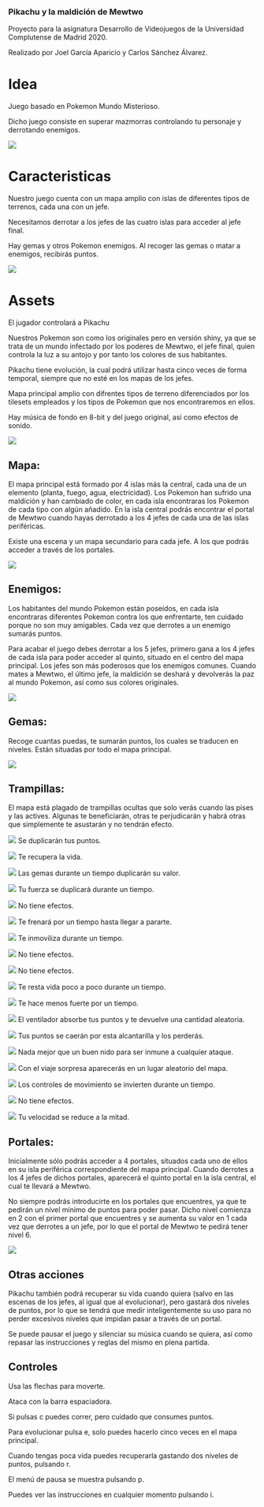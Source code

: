 ### Pikachu y la maldición de Mewtwo

Proyecto para la asignatura Desarrollo de Videojuegos de la Universidad Complutense de Madrid 2020.

Realizado por Joel García Aparicio y Carlos Sánchez Álvarez.

# Idea

Juego basado en Pokemon
Mundo Misterioso.

Dicho juego consiste en superar mazmorras
controlando tu personaje y
derrotando enemigos.

![](https://github.com/carsanchezalv/teamrocket/blob/master/slides/images/Cueva_occidental.png)

# Caracteristicas

Nuestro juego cuenta con un mapa amplio con islas de diferentes tipos de terrenos, cada una con un jefe.

Necesitamos derrotar a los jefes de las cuatro islas para acceder al jefe final.

Hay gemas y otros Pokemon enemigos. Al recoger las gemas o matar a enemigos, recibirás puntos.

![](https://github.com/carsanchezalv/teamrocket/blob/master/slides/images/Zapdos_first_appearance.png)

# Assets

El jugador controlará a Pikachu

Nuestros Pokemon son como los originales pero en versión shiny, ya que se trata de un mundo infectado por los poderes de Mewtwo, el jefe final, quien controla la luz a su antojo y por tanto los colores de sus habitantes.

Pikachu tiene evolución, la cual podrá utilizar hasta cinco veces de forma temporal, siempre que no esté en los mapas de los jefes.

Mapa principal amplio con difrentes tipos de terreno diferenciados por los tilesets empleados y los tipos de Pokemon que nos encontraremos en ellos.

Hay música de fondo en 8-bit y del juego original, así como efectos de sonido.

![](https://github.com/carsanchezalv/teamrocket/blob/master/slides/images/1.png)

## Mapa:
El mapa principal está formado por 4 islas más la central, cada una de un elemento (planta, fuego, agua, electricidad). Los Pokemon han sufrido una maldición y han cambiado de color, en cada isla encontraras los Pokemon de cada tipo con algún añadido. En la isla central podrás encontrar el portal de Mewtwo cuando hayas derrotado a los 4 jefes de cada una de las islas periféricas.

Existe una escena y un mapa secundario para cada jefe. A los que podrás acceder a través de los portales.

![](https://github.com/carsanchezalv/teamrocket/blob/master/slides/images/mapa_team_rocket.png)


## Enemigos: 
Los habitantes del mundo Pokemon están poseídos, en cada isla encontraras diferentes Pokemon contra los que enfrentarte, ten cuidado porque no son muy amigables. Cada vez que derrotes a un enemigo sumarás puntos.

Para acabar el juego debes derrotar a los 5 jefes, primero gana a los 4 jefes de cada isla para poder acceder al quinto, situado en el centro del mapa principal. Los jefes son más poderosos que los enemigos comunes. Cuando mates a Mewtwo, el último jefe, la maldición se deshará y devolverás la paz al mundo Pokemon, así como sus colores originales.

![](https://github.com/carsanchezalv/teamrocket/blob/master/slides/images/EscenaJefe.JPG)

## Gemas:
Recoge cuantas puedas, te sumarán puntos, los cuales se traducen en niveles. Están situadas por todo el mapa principal.

![](https://github.com/carsanchezalv/teamrocket/blob/master/assets/icons/personajes/Gema/gemas.png)

## Trampillas:
El mapa está plagado de trampillas ocultas que solo verás cuando las pises y las actives. Algunas te beneficiarán, otras te perjudicarán y habrá otras que simplemente te asustarán y no tendrán efecto. 

![](https://github.com/carsanchezalv/teamrocket/blob/master/slides/Hito3/7.png) Se duplicarán tus puntos.

![](https://github.com/carsanchezalv/teamrocket/blob/master/slides/Hito3/8.png) Te recupera la vida.

![](https://github.com/carsanchezalv/teamrocket/blob/master/slides/Hito3/9.png) Las gemas durante un tiempo duplicarán su valor.

![](https://github.com/carsanchezalv/teamrocket/blob/master/slides/Hito3/10.png) Tu fuerza se duplicará durante un tiempo.

![](https://github.com/carsanchezalv/teamrocket/blob/master/slides/Hito3/11.png) No tiene efectos.

![](https://github.com/carsanchezalv/teamrocket/blob/master/slides/Hito3/12.png) Te frenará por un tiempo hasta llegar a pararte.

![](https://github.com/carsanchezalv/teamrocket/blob/master/slides/Hito3/13.png) Te inmoviliza durante un tiempo.

![](https://github.com/carsanchezalv/teamrocket/blob/master/slides/Hito3/14.png) No tiene efectos.

![](https://github.com/carsanchezalv/teamrocket/blob/master/slides/Hito3/15.png) No tiene efectos.

![](https://github.com/carsanchezalv/teamrocket/blob/master/slides/Hito3/16.png) Te resta vida poco a poco durante un tiempo. 

![](https://github.com/carsanchezalv/teamrocket/blob/master/slides/Hito3/17.png) Te hace menos fuerte por un tiempo.

![](https://github.com/carsanchezalv/teamrocket/blob/master/slides/Hito3/18.png) El ventilador absorbe tus puntos y te devuelve una cantidad aleatoria.

![](https://github.com/carsanchezalv/teamrocket/blob/master/slides/Hito3/19.png) Tus puntos se caerán por esta alcantarilla y los perderás.

![](https://github.com/carsanchezalv/teamrocket/blob/master/slides/Hito3/20.png) Nada mejor que un buen nido para ser inmune a cualquier ataque.

![](https://github.com/carsanchezalv/teamrocket/blob/master/slides/Hito3/21.png) Con el viaje sorpresa aparecerás en un lugar aleatorio del mapa.

![](https://github.com/carsanchezalv/teamrocket/blob/master/slides/Hito3/22.png) Los controles de movimiento se invierten durante un tiempo.

![](https://github.com/carsanchezalv/teamrocket/blob/master/slides/Hito3/23.png) No tiene efectos.

![](https://github.com/carsanchezalv/teamrocket/blob/master/slides/Hito3/24.png) Tu velocidad se reduce a la mitad.

## Portales:
Inicialmente sólo podrás acceder a 4 portales, situados cada uno de ellos en su isla periférica correspondiente del mapa principal. Cuando derrotes a los 4 jefes de dichos portales, aparecerá el quinto portal en la isla central, el cual te llevará a Mewtwo.

No siempre podrás introducirte en los portales que encuentres, ya que te pedirán un nivel mínimo de puntos para poder pasar. Dicho nivel comienza en 2 con el primer portal que encuentres y se aumenta su valor en 1 cada vez que derrotes a un jefe, por lo que el portal de Mewtwo te pedirá tener nivel 6.

![](https://github.com/carsanchezalv/teamrocket/blob/master/assets/tiles/portal.png)

## Otras acciones
Pikachu también podrá recuperar su vida cuando quiera (salvo en las escenas de los jefes, al igual que al evolucionar), pero gastará dos niveles de puntos, por lo que se tendrá que medir inteligentemente su uso para no perder excesivos niveles que impidan pasar a través de un portal.

Se puede pausar el juego y silenciar su música cuando se quiera, así como repasar las instrucciones y reglas del mismo en plena partida.


## Controles
Usa las flechas para moverte.

Ataca con la barra espaciadora.

Si pulsas c puedes correr, pero cuidado que consumes puntos.

Para evolucionar pulsa e, solo puedes hacerlo cinco veces en el mapa principal. 

Cuando tengas poca vida puedes recuperarla gastando dos niveles de puntos, pulsando r.

El menú de pausa se muestra pulsando p.

Puedes ver las instrucciones en cualquier momento pulsando i.

